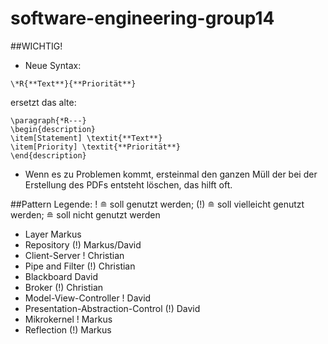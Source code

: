 # software-engineering-group14
##WICHTIG!
- Neue Syntax: 

`\*R{**Text**}{**Priorität**}`
    
ersetzt das alte:

    \paragraph{*R---}
    \begin{description}
    \item[Statement] \textit{**Text**}
    \item[Priority] \textit{**Priorität**}
    \end{description}

- Wenn es zu Problemen kommt, ersteinmal den ganzen Müll der bei der Erstellung des PDFs entsteht löschen, das hilft oft.

##Pattern
Legende: ! &#8792; soll genutzt werden; (!) &#8792; soll vielleicht genutzt werden;  &#8792; soll nicht genutzt werden
- Layer						        Markus
- Repository                        (!)	Markus/David
- Client-Server				        !	Christian
- Pipe and Filter			        (!)	Christian
- Blackboard					    David
- Broker				            (!)	Christian
- Model-View-Controller		        !	David
- Presentation-Abstraction-Control	(!)	David
- Mikrokernel				        !	Markus
- Reflection				        (!)	Markus

